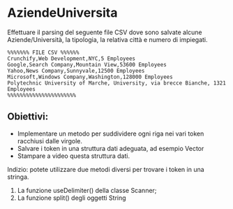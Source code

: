 # AziendeUniversita
Effettuare il parsing del seguente file CSV dove sono salvate alcune Aziende/Università, la tipologia, la relativa città e numero di impiegati.
```
%%%%%%% FILE CSV %%%%%%
Crunchify,Web Development,NYC,5 Employees
Google,Search Company,Mountain View,53600 Employees
Yahoo,News Company,Sunnyvale,12500 Employees
Microsoft,Windows Company,Washington,128000 Employees
Polytechnic University of Marche, University, via brecce Bianche, 1321 Employees
%%%%%%%%%%%%%%%%%%%%%%
```
## Obiettivi:
- Implementare un metodo per suddividere ogni riga nei vari token racchiusi dalle virgole.
- Salvare i token in una struttura dati adeguata, ad esempio Vector<String>
- Stampare a video questa struttura dati.

Indizio: potete utilizzare due metodi diversi per trovare i token in una stringa.
1. La funzione useDelimiter() della classe Scanner;
2. La funzione split() degli oggetti String
